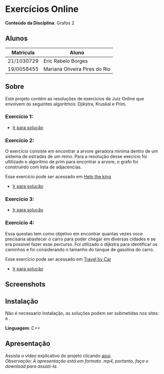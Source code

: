 # Exercícios Online

**Conteúdo da Disciplina**: Grafos 2<br>

## Alunos
|Matrícula | Aluno |
| -- | -- |
| 21/1030729  |  Eric Rabelo Borges |
| 19/0058455  |  Mariana Oliveira Pires do Rio |

## Sobre 
Este projeto contém as resoluções de exercícios de Juiz Online que envolvem os seguintes algoritmos: Djikstra, Kruskal e Prim. 

### Exercício 1:  []()


- [Ir para solução]()

### Exercício 2:  []()

O exercício consiste em encontrar a arvore geradora minima dentro de um sistema de estradas de um reino. Para a resolução desse execício foi ultilizado o algoritmo de prim para encontrar a arvore, o grafo foi construirdo com lista de adjacencias.

Esse exercício pode ser acessado em [Help the king](https://www.spoj.com/problems/IITKWPCG/)

- [Ir para solução]()

### Exercício 3:  []()

- [Ir para solução]()

### Exercício 4:  []()
Essa questao tem como objetivo em encontrar quantas vezes voce precisaria abastecer o carro para poder chegar em diversas cidades e se era possível fazer esse percurso. Foi utilizado o dijkstra para identificar os caminhos e foi considerando o tamanho do tanque de gasolina do carro.

Esse exercício pode ser acessado em [Travel by Car](https://atcoder.jp/contests/abc143/tasks/abc143_e)

- [Ir para solução]()

## Screenshots

## Instalação 
Não é necessario instalação, as soluções podem ser submetidas nos sites: []() e []().

**Linguagem**: C++<br>


## Apresentação
Assista o vídeo explicativo do projeto clicando [aqui](/Apresentação.mp4). <br>
*Observação: A apresentação está em formato .mp4, portanto, faça o download para assisti-la.*



